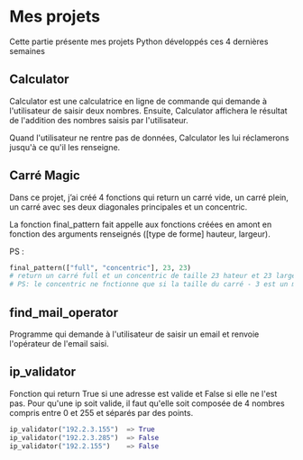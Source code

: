 # Mes projets

Cette partie présente mes projets Python développés ces 4 dernières semaines

## Calculator 

Calculator est une calculatrice en ligne de commande qui demande à l'utilisateur de saisir deux nombres. Ensuite, Calculator affichera le résultat de l'addition des nombres saisis par l'utilisateur.

Quand l'utilisateur ne rentre pas de données, Calculator les lui réclamerons jusqu'à ce qu'il les renseigne.

## Carré Magic

Dans ce projet, j’ai créé 4 fonctions qui return un carré vide, un carré plein, un carré avec ses deux diagonales principales et un concentric.

La fonction final_pattern fait appelle aux fonctions créées en amont en fonction des arguments renseignés ([type de forme] hauteur, largeur).

PS : 
```python
final_pattern(["full", "concentric"], 23, 23)
# return un carré full et un concentric de taille 23 hateur et 23 largeur
# PS: le concentric ne fnctionne que si la taille du carré - 3 est un mutltiple de 4.
```
## find_mail_operator
Programme qui demande à l'utilisateur de saisir un email et renvoie l'opérateur de l'email saisi.

## ip_validator

Fonction qui return True si une adresse est valide et False si elle ne l'est pas. 
Pour qu'une ip soit valide, il faut qu'elle soit composée de 4 nombres compris entre 0 et 255 et séparés par des points.
```python
ip_validator("192.2.3.155")  => True
ip_validator("192.2.3.285")  => False
ip_validator("192.2.155")    => False
```
